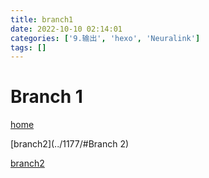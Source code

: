 ```yaml
---
title: branch1
date: 2022-10-10 02:14:01
categories: ['9.输出', 'hexo', 'Neuralink']
tags: []
---
```


# Branch 1

[home](../1178/#公式)

[branch2](../1177/#Branch 2)

[branch2](../1180)
